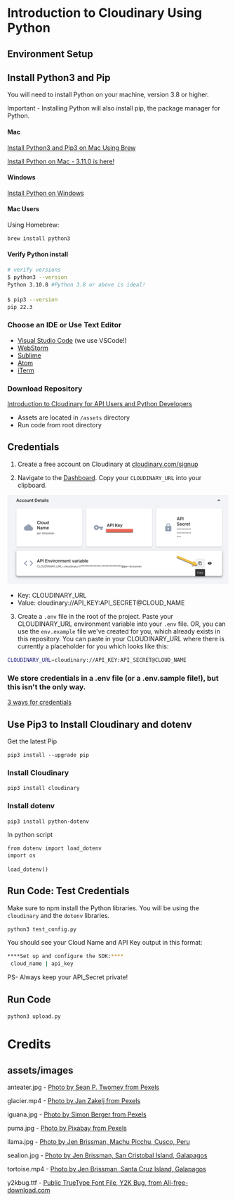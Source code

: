 # Introduction to Cloudinary Using Python

## Environment Setup

## Install Python3 and Pip

You will need to install Python on your machine, version 3.8 or higher.

Important - Installing Python will also install pip, the package manager for Python.

#### Mac

[Install Python3 and Pip3 on Mac Using Brew](https://docs.python-guide.org/starting/install3/osx/)

[Install Python on Mac - 3.11.0 is here!](https://www.python.org/downloads/)

#### Windows

[Install Python on Windows](https://docs.python.org/3/using/windows.html)

#### Mac Users
Using Homebrew:

```
brew install python3
```

#### Verify Python install

```bash
# verify versions
$ python3 --version
Python 3.10.8 #Python 3.8 or above is ideal!

$ pip3 --version
pip 22.3
```


### Choose an IDE or Use Text Editor

- [Visual Studio Code](https://code.visualstudio.com/download) (we use VSCode!)
- [WebStorm](https://www.jetbrains.com/webstorm/) 
- [Sublime](https://www.sublimetext.com/) 
- [Atom](https://atom.io/) 
- [iTerm](https://iterm2.com/) 

### Download Repository

[Introduction to Cloudinary for API Users and Python Developers](https://github.com/cloudinary-training/cld-intro-python)

- Assets are located in `/assets` directory
- Run code from root directory 


## Credentials

1. Create a free account on Cloudinary at [cloudinary.com/signup](https://www.cloudinary.com/signup)

2. Navigate to the [Dashboard](https://console.cloudinary.com/console/). Copy your `CLOUDINARY_URL` into your clipboard.

![Dashboard](/assets/env_variable.png)

- Key: CLOUDINARY_URL
- Value: cloudinary://API_KEY:API_SECRET@CLOUD_NAME


3. Create a `.env` file in the root of the project. Paste your CLOUDINARY_URL environment variable into your `.env` file. OR, you can use the `env.example` file we've created for you, which already exists in this repository. You can paste in your CLOUDINARY_URL where there is currently a placeholder for you which looks like this:

```bash
CLOUDINARY_URL=cloudinary://API_KEY:API_SECRET@CLOUD_NAME
```

### We store credentials in a .env file (or a .env.sample file!), but this isn't the only way.

[3 ways for credentials](https://www.realpythonproject.com/3-ways-to-store-and-read-credentials-locally-in-python/)


## Use Pip3 to Install Cloudinary and dotenv

Get the latest Pip

```
pip3 install --upgrade pip
```

### Install Cloudinary

```
pip3 install cloudinary
```

### Install dotenv

```
pip3 install python-dotenv 
```
In python script

```
from dotenv import load_dotenv
import os 

load_dotenv()
```

## Run Code: Test Credentials

Make sure to npm install the Python libraries. You will be using the `cloudinary` and the `dotenv` libraries.

```bash
python3 test_config.py
```
You should see your Cloud Name and API Key output in this format:

```bash
****Set up and configure the SDK:****
 cloud_name | api_key 
```
PS- Always keep your API_Secret private!


## Run Code

```
python3 upload.py
```

# Credits 

## assets/images  


anteater.jpg - [Photo by Sean P. Twomey from Pexels](https://www.pexels.com/photo/photo-of-giant-anteater-7561663/)

glacier.mp4 - [Photo by Jan Zakelj from Pexels](https://www.pexels.com/video/cold-glacier-iceberg-melting-9358281/)

iguana.jpg - [Photo by Simon Berger from Pexels](https://www.pexels.com/photo/orange-iguana-standing-on-rocks-1190690/)

puma.jpg - [Photo by Pixabay from Pexels](https://www.pexels.com/photo/nature-animal-wilderness-head-53001/)

llama.jpg - [Photo by Jen Brissman, Machu Picchu, Cusco, Peru](https://res.cloudinary.com/jen-brissman/image/upload/v1667611308/llama.jpg)

sealion.jpg - [Photo by Jen Brissman, San Cristobal Island, Galapagos](https://res.cloudinary.com/jen-brissman/image/upload/v1667611309/sealion.jpg)

tortoise.mp4 - [Photo by Jen Brissman, Santa Cruz Island, Galapagos](https://res.cloudinary.com/jen-brissman/video/upload/v1667611643/tortoise.mp4)

y2kbug.ttf - [Public TrueType Font File, Y2K Bug, from All-free-download.com](https://all-free-download.com/font/download/y2k_bug_6919020.html)